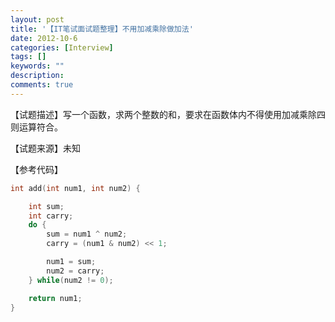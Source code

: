 ```yaml
---
layout: post
title: '【IT笔试面试题整理】不用加减乘除做加法'
date: 2012-10-6
categories: [Interview]
tags: []
keywords: ""
description: 
comments: true
---
```

【试题描述】写一个函数，求两个整数的和，要求在函数体内不得使用加减乘除四则运算符合。

【试题来源】未知

【参考代码】

``` cpp
int add(int num1, int num2) {

	int sum;
	int carry;
	do {
		sum = num1 ^ num2;
		carry = (num1 & num2) << 1;

		num1 = sum;
		num2 = carry;
	} while(num2 != 0);

	return num1;
}
```
